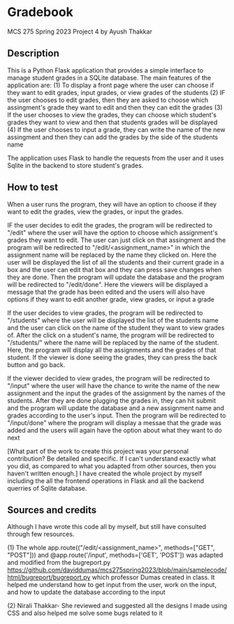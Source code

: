 # Gradebook

MCS 275 Spring 2023 Project 4 by Ayush Thakkar

## Description
This is a Python Flask application that provides a simple interface to manage student grades in a SQLite database.
The main features of the application are:
(1)  To display a front page where the user can choose if they want to edit grades, input grades, or view grades of the students
(2)  IF the user chooses to edit grades, then they are asked to choose which assingment's grade they want to edit and then they can edit the grades
(3)  If the user chooses to view the grades, they can choose which student's grades they want to view and then that students grades will be displayed
(4) If the user chooses to input a grade, they can write the name of the new assingment and then they can add the grades by the side of the students name

The application uses Flask to handle the requests from the user and it uses Sqlite in the backend to store student's grades. 


## How to test
When a user runs the program, they will have an option to choose if they want to edit the grades, view the grades, or input the grades.

IF the user decides to edit the grades, the program will be redirected to "/edit" where the user will have the option to choose which assignment's grades they want to edit. The user can just click on that assingment and the program will be redirected to "/edit/<assignment_name>" in which the assignment name will be replaced by the name they clicked on. Here the user will be displayed the list of all the students and their current grade in a box and the user can edit that box and they can press save changes when they are done. Then the program will update the database and the program will be redirected to "/edit/done". Here the viewers will be displayed a message that the grade has been edited and the users will also have options if they want to edit another grade, view grades, or input a grade

If the user decides to view grades, the program will be redirected to "/students" where the user will be displayed the list of the students name and the user can click on the name of the student they want to view grades of. After the click on a student's name, the program will be redirected to "/students/<name>" where the name will be replaced by the name of the student. Here, the program will display all the assignments and the grades of that student. If the viewer is done seeing the grades, they can press the back button and go back.

If the viewer decided to view grades, the program will be redirected to "/input" where the user will have the chance to write the name of the new assignment and the input the grades of the assignment by the names of the students. After they are done plugging the grades in, they can hit submit and the program will update the database and a new assignment name and grades according to the user's input. Then the program will be redirected to "/input/done" where the program will display a messae that the grade was added and the users will again have the option about what they want to do next



[What part of the work to create this project was your personal
contribution? Be detailed and specific.  If I can't understand exactly
what you did, as compared to what you adapted from other sources, then
you haven't written enough.]
I have created the whole project by myself including the all the frontend operations in Flask and all the backend querries of Sqlite database. 

## Sources and credits



Although I have wrote this code all by myself, but still have consulted through few resources.

(1)  The whole app.route(("/edit/<assignment_name>", methods=["GET", "POST"])) and @app.route('/input', methods=['GET', 'POST']) was adapted and modified from the bugreport.py https://github.com/daviddumas/mcs275spring2023/blob/main/samplecode/html/bugreport/bugreport.py which professor Dumas created in class. It helped me understand how to get input from the user, work on the input, and how to update the database according to the input

(2)  Nirali Thakkar- She reviewed and suggested all the designs I made using CSS and also helped me solve some bugs related to it
